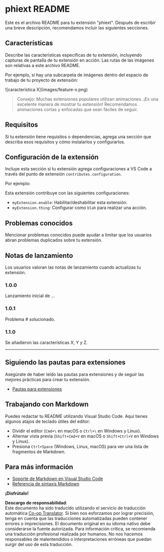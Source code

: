 <!--
CO_OP_TRANSLATOR_METADATA:
{
  "original_hash": "63e2d8f5b452d7842ae393f19ad812c5",
  "translation_date": "2025-03-27T05:00:13+00:00",
  "source_file": "code\\09.UpdateSamples\\Aug\\vscode\\phiext\\README.md",
  "language_code": "es"
}
-->
# phiext README

Este es el archivo README para tu extensión "phiext". Después de escribir una breve descripción, recomendamos incluir las siguientes secciones.

## Características

Describe las características específicas de tu extensión, incluyendo capturas de pantalla de tu extensión en acción. Las rutas de las imágenes son relativas a este archivo README.

Por ejemplo, si hay una subcarpeta de imágenes dentro del espacio de trabajo de tu proyecto de extensión:

\!\[característica X\]\(images/feature-x.png\)

> Consejo: Muchas extensiones populares utilizan animaciones. ¡Es una excelente manera de mostrar tu extensión! Recomendamos animaciones cortas y enfocadas que sean fáciles de seguir.

## Requisitos

Si tu extensión tiene requisitos o dependencias, agrega una sección que describa esos requisitos y cómo instalarlos y configurarlos.

## Configuración de la extensión

Incluye esta sección si tu extensión agrega configuraciones a VS Code a través del punto de extensión `contributes.configuration`.

Por ejemplo:

Esta extensión contribuye con las siguientes configuraciones:

* `myExtension.enable`: Habilitar/deshabilitar esta extensión.
* `myExtension.thing`: Configurar como `blah` para realizar una acción.

## Problemas conocidos

Mencionar problemas conocidos puede ayudar a limitar que los usuarios abran problemas duplicados sobre tu extensión.

## Notas de lanzamiento

Los usuarios valoran las notas de lanzamiento cuando actualizas tu extensión.

### 1.0.0

Lanzamiento inicial de ...

### 1.0.1

Problema # solucionado.

### 1.1.0

Se añadieron las características X, Y y Z.

---

## Siguiendo las pautas para extensiones

Asegúrate de haber leído las pautas para extensiones y de seguir las mejores prácticas para crear tu extensión.

* [Pautas para extensiones](https://code.visualstudio.com/api/references/extension-guidelines)

## Trabajando con Markdown

Puedes redactar tu README utilizando Visual Studio Code. Aquí tienes algunos atajos de teclado útiles del editor:

* Dividir el editor (`Cmd+\` en macOS o `Ctrl+\` en Windows y Linux).
* Alternar vista previa (`Shift+Cmd+V` en macOS o `Shift+Ctrl+V` en Windows y Linux).
* Presiona `Ctrl+Space` (Windows, Linux, macOS) para ver una lista de fragmentos de Markdown.

## Para más información

* [Soporte de Markdown en Visual Studio Code](http://code.visualstudio.com/docs/languages/markdown)
* [Referencia de sintaxis Markdown](https://help.github.com/articles/markdown-basics/)

**¡Disfrútalo!**

**Descargo de responsabilidad**:  
Este documento ha sido traducido utilizando el servicio de traducción automática [Co-op Translator](https://github.com/Azure/co-op-translator). Si bien nos esforzamos por lograr precisión, tenga en cuenta que las traducciones automatizadas pueden contener errores o imprecisiones. El documento original en su idioma nativo debe considerarse la fuente autorizada. Para información crítica, se recomienda una traducción profesional realizada por humanos. No nos hacemos responsables de malentendidos o interpretaciones erróneas que puedan surgir del uso de esta traducción.